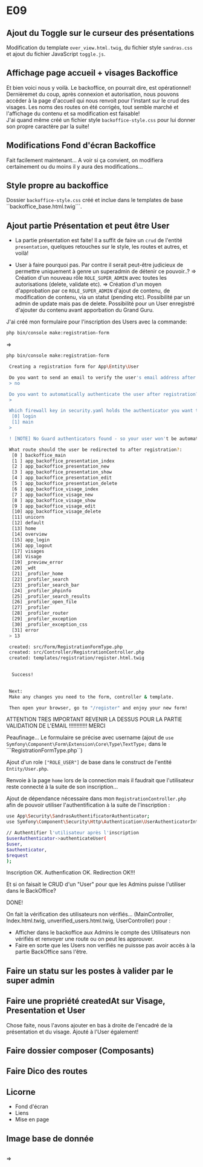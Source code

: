 # E09

## Ajout du Toggle sur le curseur des présentations

Modification du template ```over_view.html.twig```, du fichier style ```sandras.css``` et ajout du fichier JavaScript ```toggle.js```.

## Affichage page accueil + visages Backoffice

Et bien voici nous y voilà. Le backoffice, on pourrait dire, est opérationnel!  
Dernièremet du coup, après connexion et autorisation, nous pouvons accéder à la page d'accueil qui nous renvoit pour l'instant sur le crud des visages. Les noms des routes on été corrigés, tout semble marché et l'affichage du contenu et sa modification est faisable!  
J'ai quand même créé un fichier style ```backoffice-style.css``` pour lui donner son propre caractère par la suite!  

## Modifications Fond d'écran Backoffice

Fait facilement maintenant... A voir si ça convient, on modifiera certainement ou du moins il y aura des modifications...

## Style propre au backoffice

Dossier ```backoffice-style.css``` créé et inclue dans le templates de base ``backoffice_base.html.twig```.

## Ajout partie Présentation et peut être User

* La partie présentation est faite!
  Il a suffit de faire un ```crud``` de l'entité ```presentation```, quelques retouches sur le style, les routes et autres, et voilà!

* User à faire pourquoi pas. Par contre il serait peut-être judicieux de permettre uniquement à genre un superadmin de détenir ce pouvoir..?
  => Création d'un nouveau rôle ```ROLE_SUPER_ADMIN``` avec toutes les autorisations (delete, validate etc).
  => Création d'un moyen d'approbation par ce ```ROLE_SUPER_ADMIN``` d'ajout de contenu, de modification de contenu, via un statut (pending etc). Possibilité par un admin de update mais pas de delete. Possibilité pour un User enregistré d'ajouter du contenu avant apporbation du Grand Guru.

J'ai créé mon formulaire pour l'inscription des Users avec la commande:

```bash
php bin/console make:registration-form
```

=>

```bash
php bin/console make:registration-form

 Creating a registration form for App\Entity\User

 Do you want to send an email to verify the user's email address after registration? (yes/no) [yes]:
 > no

 Do you want to automatically authenticate the user after registration? (yes/no) [yes]:
 > 

 Which firewall key in security.yaml holds the authenticator you want to use for logging in? [login]:
  [0] login
  [1] main
 > 

 ! [NOTE] No Guard authenticators found - so your user won't be automatically authenticated after registering.          

 What route should the user be redirected to after registration?:
  [0 ] backoffice_main
  [1 ] app_backoffice_presentation_index
  [2 ] app_backoffice_presentation_new
  [3 ] app_backoffice_presentation_show
  [4 ] app_backoffice_presentation_edit
  [5 ] app_backoffice_presentation_delete
  [6 ] app_backoffice_visage_index
  [7 ] app_backoffice_visage_new
  [8 ] app_backoffice_visage_show
  [9 ] app_backoffice_visage_edit
  [10] app_backoffice_visage_delete
  [11] unicorn
  [12] default
  [13] home
  [14] overview
  [15] app_login
  [16] app_logout
  [17] visages
  [18] Visage
  [19] _preview_error
  [20] _wdt
  [21] _profiler_home
  [22] _profiler_search
  [23] _profiler_search_bar
  [24] _profiler_phpinfo
  [25] _profiler_search_results
  [26] _profiler_open_file
  [27] _profiler
  [28] _profiler_router
  [29] _profiler_exception
  [30] _profiler_exception_css
  [31] error
 > 13

 created: src/Form/RegistrationFormType.php
 created: src/Controller/RegistrationController.php
 created: templates/registration/register.html.twig

           
  Success! 
           

 Next:
 Make any changes you need to the form, controller & template.

 Then open your browser, go to "/register" and enjoy your new form!
```

ATTENTION TRES IMPORTANT REVENIR LA DESSUS POUR LA PARTIE VALIDATION DE L'EMAIL !!!!!!!!!!!! MERCI  

Peaufinage... Le formulaire se précise avec username (ajout de ```use Symfony\Component\Form\Extension\Core\Type\TextType;``` dans le ```RegistrationFormType.php``)  

Ajout d'un role ```["ROLE_USER"]``` de base dans le construct de l'entité ```Entity/User.php```.  

Renvoie à la page ```home``` lors de la connection mais il faudrait que l'utilisateur reste connecté à la suite de son inscription...

Ajout de dépendance nécessaire dans mon ```RegistrationController.php``` afin de pouvoir utiliser l'authentification à la suite de l'inscription :  

```bash
use App\Security\SandrasAuthentificatorAuthenticator;
use Symfony\Component\Security\Http\Authentication\UserAuthenticatorInterface;
```

```bash
// Authentifier l'utilisateur après l'inscription
$userAuthenticator->authenticateUser(
$user,
$authenticator,
$request
);
```

Inscription OK. Authenfication OK. Redirection OK!!!  

Et si on faisait le CRUD d'un "User" pour que les Admins puisse l'utiliser dans le BackOffice?  

DONE!  

On fait la vérification des utilisateurs non vérifiés... (MainController, Index.html.twig, unverified_users.html.twig, UserController) pour :

* Afficher dans le backoffice aux Admins le compte des Utilisateurs non vérifiés et renvoyer une route ou on peut les approuver.
* Faire en sorte que les Users non verifiés ne puissse pas avoir accès à la partie BackOffice sans l'être.

## Faire un statu sur les postes à valider par le super admin

## Faire une propriété createdAt sur Visage, Presentation et User

Chose faite, nous l'avons ajouter en bas à droite de l'encadré de la présentation et du visage. Ajouté à l'User également!

## Faire dossier composer (Composants)

## Faire Dico des routes

## Licorne

* Fond d'écran
* Liens
* Mise en page

## Image base de donnée

```bash

```

=>

```bash

```
